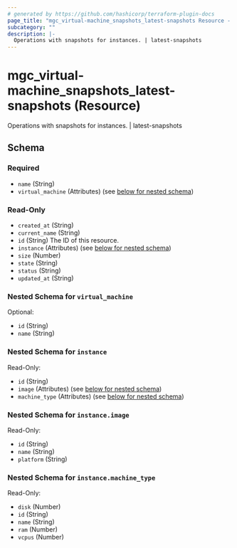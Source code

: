 ```yaml
---
# generated by https://github.com/hashicorp/terraform-plugin-docs
page_title: "mgc_virtual-machine_snapshots_latest-snapshots Resource - terraform-provider-mgc"
subcategory: ""
description: |-
  Operations with snapshots for instances. | latest-snapshots
---
```


# mgc_virtual-machine_snapshots_latest-snapshots (Resource)

Operations with snapshots for instances. | latest-snapshots



<!-- schema generated by tfplugindocs -->
## Schema

### Required

- `name` (String)
- `virtual_machine` (Attributes) (see [below for nested schema](#nestedatt--virtual_machine))

### Read-Only

- `created_at` (String)
- `current_name` (String)
- `id` (String) The ID of this resource.
- `instance` (Attributes) (see [below for nested schema](#nestedatt--instance))
- `size` (Number)
- `state` (String)
- `status` (String)
- `updated_at` (String)

<a id="nestedatt--virtual_machine"></a>
### Nested Schema for `virtual_machine`

Optional:

- `id` (String)
- `name` (String)


<a id="nestedatt--instance"></a>
### Nested Schema for `instance`

Read-Only:

- `id` (String)
- `image` (Attributes) (see [below for nested schema](#nestedatt--instance--image))
- `machine_type` (Attributes) (see [below for nested schema](#nestedatt--instance--machine_type))

<a id="nestedatt--instance--image"></a>
### Nested Schema for `instance.image`

Read-Only:

- `id` (String)
- `name` (String)
- `platform` (String)


<a id="nestedatt--instance--machine_type"></a>
### Nested Schema for `instance.machine_type`

Read-Only:

- `disk` (Number)
- `id` (String)
- `name` (String)
- `ram` (Number)
- `vcpus` (Number)
